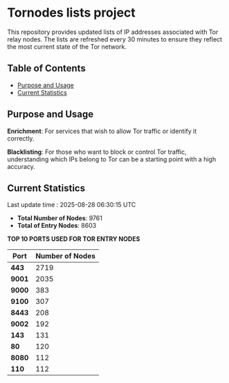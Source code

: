 # Tornodes lists project

This repository provides updated lists of IP addresses associated with Tor relay nodes. The lists are refreshed every 30 minutes to ensure they reflect the most current state of the Tor network.

## Table of Contents

- [Purpose and Usage](#purpose-and-usage)
- [Current Statistics](#current-statistics)


## Purpose and Usage

**Enrichment**: For services that wish to allow Tor traffic or identify it correctly.

**Blacklisting**: For those who want to block or control Tor traffic, understanding which IPs belong to Tor can be a starting point with a high accuracy.

## Current Statistics

Last update time : 2025-08-28 06:30:15 UTC

- **Total Number of Nodes**: 9761
- **Total of Entry Nodes**: 8603

**TOP 10 PORTS USED FOR TOR ENTRY NODES**

| **Port** | **Number of Nodes** |
|------|-----------------|
| **443**   | 2719  |
| **9001**   | 2035  |
| **9000**   | 383  |
| **9100**   | 307  |
| **8443**   | 208  |
| **9002**   | 192  |
| **143**   | 131  |
| **80**   | 120  |
| **8080**   | 112  |
| **110**   | 112  |

